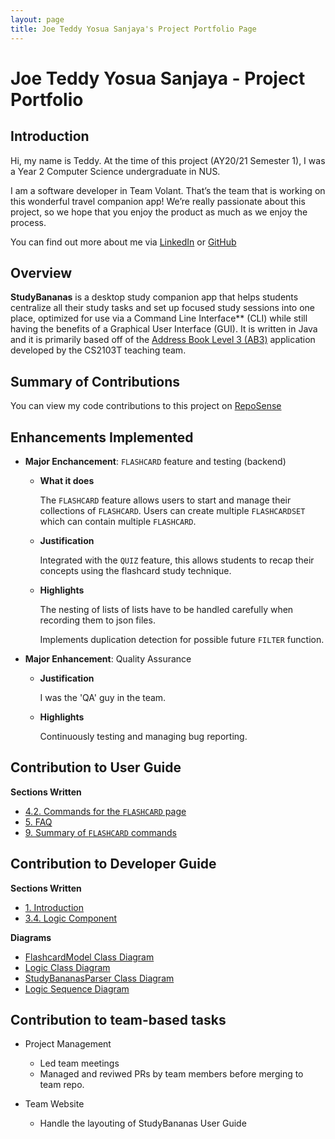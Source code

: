 ```yaml
---
layout: page
title: Joe Teddy Yosua Sanjaya's Project Portfolio Page
---
```


# Joe Teddy Yosua Sanjaya - Project Portfolio

## Introduction
Hi, my name is Teddy. At the time of this project (AY20/21 Semester 1), I was a Year 2 Computer Science undergraduate in NUS.

I am a software developer in Team Volant. That’s the team that is working on this wonderful travel companion app! We’re really passionate about this project, so we hope that you enjoy the product as much as we enjoy the process.

You can find out more about me via [LinkedIn](https://www.linkedin.com/in/joeteddyyosuasanjaya/) or [GitHub](https://github.com/cupofjoee)

## Overview
**StudyBananas** is a desktop study companion app that helps students centralize all their study tasks and set up focused study sessions into one place, optimized for use via a Command Line Interface** (CLI) while still having the benefits of a Graphical User Interface (GUI). It is written in Java and it is primarily based off of the [Address Book Level 3 (AB3)](https://github.com/nus-cs2103-AY1920S1/addressbook-level3) application developed by the CS2103T teaching team.

## Summary of Contributions

You can view my code contributions to this project on [RepoSense](https://nus-cs2103-ay2021s1.github.io/tp-dashboard/#breakdown=true&search=cupofjoee&sort=groupTitle&sortWithin=title&since=2020-08-14&timeframe=commit&mergegroup=&groupSelect=groupByRepos&checkedFileTypes=docs~functional-code~test-code~other&tabOpen=true&until=2020-11-09&tabType=authorship&tabAuthor=cupofjoee&tabRepo=AY2021S1-CS2103T-F12-2%2Ftp%5Bmaster%5D&authorshipIsMergeGroup=false&authorshipFileTypes=docs~functional-code~test-code~other)

## Enhancements Implemented

* **Major Enchancement**: `FLASHCARD` feature and testing (backend)

  * **What it does**   
    
    The `FLASHCARD` feature allows users to start and manage their collections of `FLASHCARD`. Users can create multiple `FLASHCARDSET` which can contain multiple `FLASHCARD`.

  * **Justification**
    
    Integrated with the `QUIZ` feature, this allows students to recap their concepts using the flashcard study technique.

  * **Highlights**
    
    The nesting of lists of lists have to be handled carefully when recording them to json files.

    Implements duplication detection for possible future `FILTER` function.

* **Major Enhancement**: Quality Assurance

  * **Justification**

    I was the 'QA' guy in the team.

  * **Highlights**

    Continuously testing and managing bug reporting.


## Contribution to User Guide

**Sections Written**

* [4.2. Commands for the `FLASHCARD` page](https://ay2021s1-cs2103t-f12-2.github.io/tp/UserGuide.html#32-commands-for-the-flashcard-page-teddy)
* [5. FAQ](https://ay2021s1-cs2103t-f12-2.github.io/tp/UserGuide.html#4-faq-teddy)
* [9. Summary of `FLASHCARD` commands](https://ay2021s1-cs2103t-f12-2.github.io/tp/UserGuide.html#flashcard-commands-teddy)

## Contribution to Developer Guide

**Sections Written**

* [1. Introduction](https://ay2021s1-cs2103t-f12-2.github.io/tp/DeveloperGuide.html#1-introduction)
* [3.4. Logic Component](https://ay2021s1-cs2103t-f12-2.github.io/tp/DeveloperGuide.html#34-logic-component)

**Diagrams**

* [FlashcardModel Class Diagram](https://ay2021s1-cs2103t-f12-2.github.io/tp/DeveloperGuide.html#flashcardmodel)
* [Logic Class Diagram](https://ay2021s1-cs2103t-f12-2.github.io/tp/DeveloperGuide.html#34-logic-component)
* [StudyBananasParser Class Diagram](https://ay2021s1-cs2103t-f12-2.github.io/tp/DeveloperGuide.html#34-logic-component)
* [Logic Sequence Diagram](https://ay2021s1-cs2103t-f12-2.github.io/tp/DeveloperGuide.html#34-logic-component)

## Contribution to team-based tasks

* Project Management
  
  * Led team meetings
  * Managed and reviwed PRs by team members before merging to team repo.

* Team Website
  
  * Handle the layouting of StudyBananas User Guide
